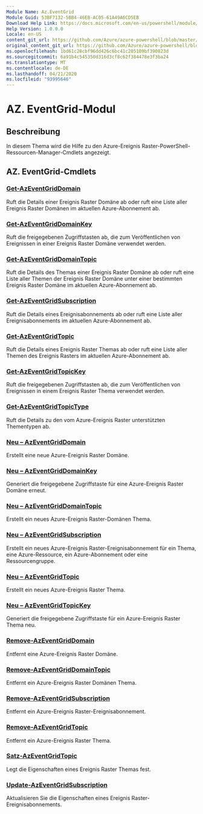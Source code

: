 ```yaml
---
Module Name: Az.EventGrid
Module Guid: 53BF7132-5BB4-46EB-AC05-61A49A6CD5EB
Download Help Link: https://docs.microsoft.com/en-us/powershell/module/az.eventgrid
Help Version: 1.0.0.0
Locale: en-US
content_git_url: https://github.com/Azure/azure-powershell/blob/master/src/EventGrid/EventGrid/help/Az.EventGrid.md
original_content_git_url: https://github.com/Azure/azure-powershell/blob/master/src/EventGrid/EventGrid/help/Az.EventGrid.md
ms.openlocfilehash: 1bd61c28cbf96dd426c6bc41c205109bf390823d
ms.sourcegitcommit: 6a91b4c545350d316d3cf8c62f384478e3f3ba24
ms.translationtype: MT
ms.contentlocale: de-DE
ms.lasthandoff: 04/21/2020
ms.locfileid: "93995646"
---
```

# AZ. EventGrid-Modul
## Beschreibung
In diesem Thema wird die Hilfe zu den Azure-Ereignis Raster-PowerShell-Ressourcen-Manager-Cmdlets angezeigt.

## AZ. EventGrid-Cmdlets
### [Get-AzEventGridDomain](Get-AzEventGridDomain.md)
Ruft die Details einer Ereignis Raster Domäne ab oder ruft eine Liste aller Ereignis Raster Domänen im aktuellen Azure-Abonnement ab.

### [Get-AzEventGridDomainKey](Get-AzEventGridDomainKey.md)
Ruft die freigegebenen Zugriffstasten ab, die zum Veröffentlichen von Ereignissen in einer Ereignis Raster Domäne verwendet werden.

### [Get-AzEventGridDomainTopic](Get-AzEventGridDomainTopic.md)
Ruft die Details des Themas einer Ereignis Raster Domäne ab oder ruft eine Liste aller Themen der Ereignis Raster Domäne unter einer bestimmten Ereignis Raster Domäne im aktuellen Azure-Abonnement ab.

### [Get-AzEventGridSubscription](Get-AzEventGridSubscription.md)
Ruft die Details eines Ereignisabonnements ab oder ruft eine Liste aller Ereignisabonnements im aktuellen Azure-Abonnement ab.

### [Get-AzEventGridTopic](Get-AzEventGridTopic.md)
Ruft die Details eines Ereignis Raster Themas ab oder ruft eine Liste aller Themen des Ereignis Rasters im aktuellen Azure-Abonnement ab.

### [Get-AzEventGridTopicKey](Get-AzEventGridTopicKey.md)
Ruft die freigegebenen Zugriffstasten ab, die zum Veröffentlichen von Ereignissen in einem Ereignis Raster Thema verwendet werden.

### [Get-AzEventGridTopicType](Get-AzEventGridTopicType.md)
Ruft die Details zu den vom Azure-Ereignis Raster unterstützten Thementypen ab.

### [Neu – AzEventGridDomain](New-AzEventGridDomain.md)
Erstellt eine neue Azure-Ereignis Raster Domäne.

### [Neu – AzEventGridDomainKey](New-AzEventGridDomainKey.md)
Generiert die freigegebene Zugriffstaste für eine Azure-Ereignis Raster Domäne erneut.

### [Neu – AzEventGridDomainTopic](New-AzEventGridDomainTopic.md)
Erstellt ein neues Azure-Ereignis Raster-Domänen Thema.

### [Neu – AzEventGridSubscription](New-AzEventGridSubscription.md)
Erstellt ein neues Azure-Ereignis Raster-Ereignisabonnement für ein Thema, eine Azure-Ressource, ein Azure-Abonnement oder eine Ressourcengruppe.

### [Neu – AzEventGridTopic](New-AzEventGridTopic.md)
Erstellt ein neues Azure-Ereignis Raster Thema.

### [Neu – AzEventGridTopicKey](New-AzEventGridTopicKey.md)
Generiert die freigegebene Zugriffstaste für ein Azure-Ereignis Raster Thema neu.

### [Remove-AzEventGridDomain](Remove-AzEventGridDomain.md)
Entfernt eine Azure-Ereignis Raster Domäne.

### [Remove-AzEventGridDomainTopic](Remove-AzEventGridDomainTopic.md)
Entfernt ein Azure-Ereignis Raster Domänen Thema.

### [Remove-AzEventGridSubscription](Remove-AzEventGridSubscription.md)
Entfernt ein Azure-Ereignis Raster-Ereignisabonnement.

### [Remove-AzEventGridTopic](Remove-AzEventGridTopic.md)
Entfernt ein Azure-Ereignis Raster Thema.

### [Satz-AzEventGridTopic](Set-AzEventGridTopic.md)
Legt die Eigenschaften eines Ereignis Raster Themas fest.

### [Update-AzEventGridSubscription](Update-AzEventGridSubscription.md)
Aktualisieren Sie die Eigenschaften eines Ereignis Raster-Ereignisabonnements.

